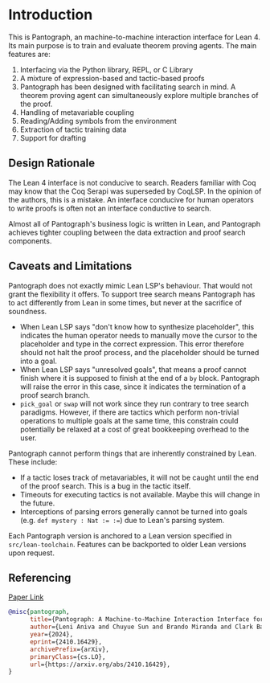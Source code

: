 # Introduction

This is Pantograph, an machine-to-machine interaction interface for Lean 4.
Its main purpose is to train and evaluate theorem proving agents. The main
features are:
1. Interfacing via the Python library, REPL, or C Library
2. A mixture of expression-based and tactic-based proofs
3. Pantograph has been designed with facilitating search in mind. A theorem
   proving agent can simultaneously explore multiple branches of the proof.
4. Handling of metavariable coupling
5. Reading/Adding symbols from the environment
6. Extraction of tactic training data
7. Support for drafting

## Design Rationale

The Lean 4 interface is not conducive to search. Readers familiar with Coq may
know that the Coq Serapi was superseded by CoqLSP. In the opinion of the
authors, this is a mistake. An interface conducive for human operators to write
proofs is often not an interface conductive to search.

Almost all of Pantograph's business logic is written in Lean, and Pantograph
achieves tighter coupling between the data extraction and proof search
components.

## Caveats and Limitations

Pantograph does not exactly mimic Lean LSP's behaviour. That would not grant the
flexibility it offers.  To support tree search means Pantograph has to act
differently from Lean in some times, but never at the sacrifice of soundness.

- When Lean LSP says "don't know how to synthesize placeholder", this indicates
  the human operator needs to manually move the cursor to the placeholder and
  type in the correct expression. This error therefore should not halt the proof
  process, and the placeholder should be turned into a goal.
- When Lean LSP says "unresolved goals", that means a proof cannot finish where
  it is supposed to finish at the end of a `by` block. Pantograph will raise the
  error in this case, since it indicates the termination of a proof search branch.
- `pick_goal` or `swap` will not work since they run contrary to tree search
  paradigms. However, if there are tactics which perform non-trivial operations
  to multiple goals at the same time, this constrain could potentially be
  relaxed at a cost of great bookkeeping overhead to the user.

Pantograph cannot perform things that are inherently constrained by Lean. These
include:

- If a tactic loses track of metavariables, it will not be caught until the end
  of the proof search. This is a bug in the tactic itself.
- Timeouts for executing tactics is not available. Maybe this will change in the
  future.
- Interceptions of parsing errors generally cannot be turned into goals (e.g.
  `def mystery : Nat := :=`) due to Lean's parsing system.

Each Pantograph version is anchored to a Lean version specified in
`src/lean-toolchain`. Features can be backported to older Lean versions upon
request.

## Referencing

[Paper Link](https://arxiv.org/abs/2410.16429)

```bib
@misc{pantograph,
      title={Pantograph: A Machine-to-Machine Interaction Interface for Advanced Theorem Proving, High Level Reasoning, and Data Extraction in Lean 4},
      author={Leni Aniva and Chuyue Sun and Brando Miranda and Clark Barrett and Sanmi Koyejo},
      year={2024},
      eprint={2410.16429},
      archivePrefix={arXiv},
      primaryClass={cs.LO},
      url={https://arxiv.org/abs/2410.16429},
}
```
